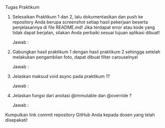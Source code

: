 

Tugas Praktikum
1. Selesaikan Praktikum 1 dan 2, lalu dokumentasikan dan push ke repository Anda berupa screenshot setiap hasil pekerjaan beserta penjelasannya di file README.md! Jika terdapat error atau kode yang tidak dapat berjalan, silakan Anda perbaiki sesuai tujuan aplikasi dibuat!

    Jawab :

2. Gabungkan hasil praktikum 1 dengan hasil praktikum 2 sehingga setelah melakukan pengambilan foto, dapat dibuat filter carouselnya!

    Jawab :

3. Jelaskan maksud void async pada praktikum 1?

    Jawab :

4. Jelaskan fungsi dari anotasi @immutable dan @override ?

    Jawab :

Kumpulkan link commit repository GitHub Anda kepada dosen yang telah disepakati!